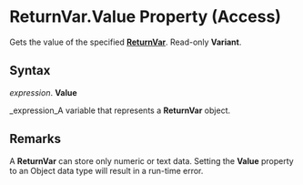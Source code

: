
# ReturnVar.Value Property (Access)

Gets the value of the specified  **[ReturnVar](8ad5254d-a249-46ba-ac5d-14943179ce05.md)**. Read-only  **Variant**.


## Syntax

 _expression_. **Value**

 _expression_A variable that represents a  **ReturnVar** object.


## Remarks

A  **ReturnVar** can store only numeric or text data. Setting the **Value** property to an Object data type will result in a run-time error.

